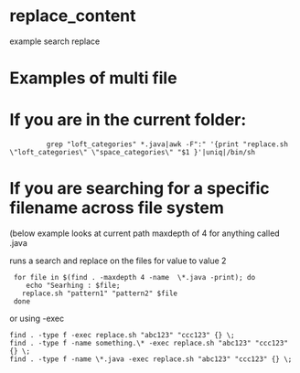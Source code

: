replace_content
===============

example search replace



# Examples of multi file 

# If you are in the current folder:

             grep "loft_categories" *.java|awk -F":" '{print "replace.sh \"loft_categories\" \"space_categories\" "$1 }'|uniq|/bin/sh


# If you are searching for a specific filename across file system
   
   (below example looks at current path maxdepth of 4 for anything called .java

   runs a search and replace on the files for value to value 2

     for file in $(find . -maxdepth 4 -name  \*.java -print); do  
        echo "Searhing : $file;
       replace.sh "pattern1" "pattern2" $file
     done


   or using -exec
   
    find . -type f -exec replace.sh "abc123" "ccc123" {} \;
    find . -type f -name something.\* -exec replace.sh "abc123" "ccc123" {} \;
    find . -type f -name \*.java -exec replace.sh "abc123" "ccc123" {} \;
